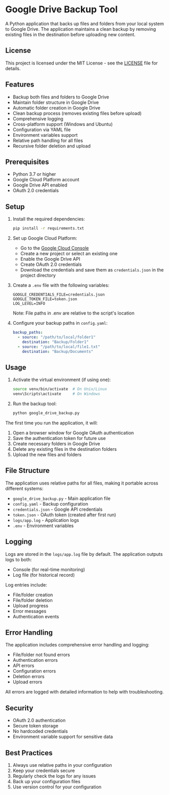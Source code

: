 # Google Drive Backup Tool

A Python application that backs up files and folders from your local system to Google Drive. The application maintains a clean backup by removing existing files in the destination before uploading new content.

## License

This project is licensed under the MIT License - see the [LICENSE](LICENSE) file for details.

## Features

- Backup both files and folders to Google Drive
- Maintain folder structure in Google Drive
- Automatic folder creation in Google Drive
- Clean backup process (removes existing files before upload)
- Comprehensive logging
- Cross-platform support (Windows and Ubuntu)
- Configuration via YAML file
- Environment variables support
- Relative path handling for all files
- Recursive folder deletion and upload

## Prerequisites

- Python 3.7 or higher
- Google Cloud Platform account
- Google Drive API enabled
- OAuth 2.0 credentials

## Setup

1. Install the required dependencies:
   ```bash
   pip install -r requirements.txt
   ```

2. Set up Google Cloud Platform:
   - Go to the [Google Cloud Console](https://console.cloud.google.com/)
   - Create a new project or select an existing one
   - Enable the Google Drive API
   - Create OAuth 2.0 credentials
   - Download the credentials and save them as `credentials.json` in the project directory

3. Create a `.env` file with the following variables:
   ```
   GOOGLE_CREDENTIALS_FILE=credentials.json
   GOOGLE_TOKEN_FILE=token.json
   LOG_LEVEL=INFO
   ```
   Note: File paths in .env are relative to the script's location

4. Configure your backup paths in `config.yaml`:
   ```yaml
   backup_paths:
     - source: "/path/to/local/folder1"
       destination: "Backup/Folder1"
     - source: "/path/to/local/file1.txt"
       destination: "Backup/Documents"
   ```

## Usage

1. Activate the virtual environment (if using one):
   ```bash
   source venv/bin/activate  # On Unix/Linux
   venv\Scripts\activate     # On Windows
   ```

2. Run the backup tool:
   ```bash
   python google_drive_backup.py
   ```

The first time you run the application, it will:
1. Open a browser window for Google OAuth authentication
2. Save the authentication token for future use
3. Create necessary folders in Google Drive
4. Delete any existing files in the destination folders
5. Upload the new files and folders

## File Structure

The application uses relative paths for all files, making it portable across different systems:
- `google_drive_backup.py` - Main application file
- `config.yaml` - Backup configuration
- `credentials.json` - Google API credentials
- `token.json` - OAuth token (created after first run)
- `logs/app.log` - Application logs
- `.env` - Environment variables

## Logging

Logs are stored in the `logs/app.log` file by default. The application outputs logs to both:
- Console (for real-time monitoring)
- Log file (for historical record)

Log entries include:
- File/folder creation
- File/folder deletion
- Upload progress
- Error messages
- Authentication events

## Error Handling

The application includes comprehensive error handling and logging:
- File/folder not found errors
- Authentication errors
- API errors
- Configuration errors
- Deletion errors
- Upload errors

All errors are logged with detailed information to help with troubleshooting.

## Security

- OAuth 2.0 authentication
- Secure token storage
- No hardcoded credentials
- Environment variable support for sensitive data

## Best Practices

1. Always use relative paths in your configuration
2. Keep your credentials secure
3. Regularly check the logs for any issues
4. Back up your configuration files
5. Use version control for your configuration 